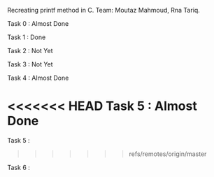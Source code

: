 Recreating printf method in C.
Team: Moutaz Mahmoud, Rna Tariq.

Task 0 : Almost Done

Task 1 : Done

Task 2 : Not Yet

Task 3 : Not Yet

Task 4 : Almost Done

<<<<<<< HEAD
Task 5 : Almost Done
=======
Task 5 :
>>>>>>> refs/remotes/origin/master

Task 6 :
